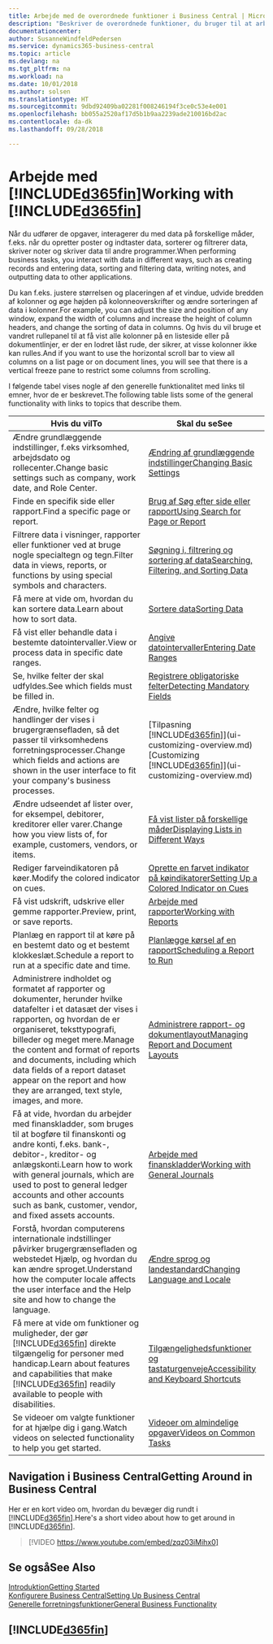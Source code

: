 ```yaml
---
title: Arbejde med de overordnede funktioner i Business Central | Microsoft Docs
description: "Beskriver de overordnede funktioner, du bruger til at arbejde med data i Business Central, som f.eks. at angive værdier, sortere data og ændre visninger."
documentationcenter: 
author: SusanneWindfeldPedersen
ms.service: dynamics365-business-central
ms.topic: article
ms.devlang: na
ms.tgt_pltfrm: na
ms.workload: na
ms.date: 10/01/2018
ms.author: solsen
ms.translationtype: HT
ms.sourcegitcommit: 9dbd92409ba02281f008246194f3ce0c53e4e001
ms.openlocfilehash: bb055a2520af17d5b1b9aa2239ade210016bd2ac
ms.contentlocale: da-dk
ms.lasthandoff: 09/28/2018

---
```

# <a name="working-with-included365finincludesd365finmdmd"></a><span data-ttu-id="6641c-103">Arbejde med [!INCLUDE[d365fin](includes/d365fin_md.md)]</span><span class="sxs-lookup"><span data-stu-id="6641c-103">Working with [!INCLUDE[d365fin](includes/d365fin_md.md)]</span></span>
<span data-ttu-id="6641c-104">Når du udfører de opgaver, interagerer du med data på forskellige måder, f.eks. når du opretter poster og indtaster data, sorterer og filtrerer data, skriver noter og skriver data til andre programmer.</span><span class="sxs-lookup"><span data-stu-id="6641c-104">When performing business tasks, you interact with data in different ways, such as creating records and entering data, sorting and filtering data, writing notes, and outputting data to other applications.</span></span>

<span data-ttu-id="6641c-105">Du kan f.eks. justere størrelsen og placeringen af et vindue, udvide bredden af kolonner og øge højden på kolonneoverskrifter og ændre sorteringen af data i kolonner.</span><span class="sxs-lookup"><span data-stu-id="6641c-105">For example, you can adjust the size and position of any window, expand the width of columns and increase the height of column headers, and change the sorting of data in columns.</span></span> <span data-ttu-id="6641c-106">Og hvis du vil bruge et vandret rullepanel til at få vist alle kolonner på en listeside eller på dokumentlinjer, er der en lodret låst rude, der sikrer, at visse kolonner ikke kan rulles.</span><span class="sxs-lookup"><span data-stu-id="6641c-106">And if you want to use the horizontal scroll bar to view all columns on a list page or on document lines, you will see that there is a vertical freeze pane to restrict some columns from scrolling.</span></span>

<span data-ttu-id="6641c-107">I følgende tabel vises nogle af den generelle funktionalitet med links til emner, hvor de er beskrevet.</span><span class="sxs-lookup"><span data-stu-id="6641c-107">The following table lists some of the general functionality with links to topics that describe them.</span></span>

| <span data-ttu-id="6641c-108">Hvis du vil</span><span class="sxs-lookup"><span data-stu-id="6641c-108">To</span></span> | <span data-ttu-id="6641c-109">Skal du se</span><span class="sxs-lookup"><span data-stu-id="6641c-109">See</span></span> |
| --- | --- |
| <span data-ttu-id="6641c-110">Ændre grundlæggende indstillinger, f.eks virksomhed, arbejdsdato og rollecenter.</span><span class="sxs-lookup"><span data-stu-id="6641c-110">Change basic settings such as company, work date, and Role Center.</span></span> |[<span data-ttu-id="6641c-111">Ændring af grundlæggende indstillinger</span><span class="sxs-lookup"><span data-stu-id="6641c-111">Changing Basic Settings</span></span>](ui-change-basic-settings.md) |
| <span data-ttu-id="6641c-112">Finde en specifik side eller rapport.</span><span class="sxs-lookup"><span data-stu-id="6641c-112">Find a specific page or report.</span></span> |[<span data-ttu-id="6641c-113">Brug af Søg efter side eller rapport</span><span class="sxs-lookup"><span data-stu-id="6641c-113">Using Search for Page or Report</span></span>](ui-search.md) |
| <span data-ttu-id="6641c-114">Filtrere data i visninger, rapporter eller funktioner ved at bruge nogle specialtegn og tegn.</span><span class="sxs-lookup"><span data-stu-id="6641c-114">Filter data in views, reports, or functions by using special symbols and characters.</span></span> |[<span data-ttu-id="6641c-115">Søgning i, filtrering og sortering af data</span><span class="sxs-lookup"><span data-stu-id="6641c-115">Searching, Filtering, and Sorting Data</span></span>](ui-enter-criteria-filters.md) |
| <span data-ttu-id="6641c-116">Få mere at vide om, hvordan du kan sortere data.</span><span class="sxs-lookup"><span data-stu-id="6641c-116">Learn about how to sort data.</span></span> |[<span data-ttu-id="6641c-117">Sortere data</span><span class="sxs-lookup"><span data-stu-id="6641c-117">Sorting Data</span></span>](ui-sorting.md) |
| <span data-ttu-id="6641c-118">Få vist eller behandle data i bestemte datointervaller.</span><span class="sxs-lookup"><span data-stu-id="6641c-118">View or process data in specific date ranges.</span></span> |[<span data-ttu-id="6641c-119">Angive datointervaller</span><span class="sxs-lookup"><span data-stu-id="6641c-119">Entering Date Ranges</span></span>](ui-enter-date-ranges.md) |
| <span data-ttu-id="6641c-120">Se, hvilke felter der skal udfyldes.</span><span class="sxs-lookup"><span data-stu-id="6641c-120">See which fields must be filled in.</span></span> |[<span data-ttu-id="6641c-121">Registrere obligatoriske felter</span><span class="sxs-lookup"><span data-stu-id="6641c-121">Detecting Mandatory Fields</span></span>](ui-mandatory-fields.md) |
| <span data-ttu-id="6641c-122">Ændre, hvilke felter og handlinger der vises i brugergrænsefladen, så det passer til virksomhedens forretningsprocesser.</span><span class="sxs-lookup"><span data-stu-id="6641c-122">Change which fields and actions are shown in the user interface to fit your company's business processes.</span></span> |<span data-ttu-id="6641c-123">[Tilpasning [!INCLUDE[d365fin](includes/d365fin_md.md)]](ui-customizing-overview.md)</span><span class="sxs-lookup"><span data-stu-id="6641c-123">[Customizing [!INCLUDE[d365fin](includes/d365fin_md.md)]](ui-customizing-overview.md)</span></span> |
| <span data-ttu-id="6641c-124">Ændre udseendet af lister over, for eksempel, debitorer, kreditorer eller varer.</span><span class="sxs-lookup"><span data-stu-id="6641c-124">Change how you view lists of, for example, customers, vendors, or items.</span></span> |[<span data-ttu-id="6641c-125">Få vist lister på forskellige måder</span><span class="sxs-lookup"><span data-stu-id="6641c-125">Displaying Lists in Different Ways</span></span>](across-display-lists-different-views.md) |
| <span data-ttu-id="6641c-126">Rediger farveindikatoren på køer.</span><span class="sxs-lookup"><span data-stu-id="6641c-126">Modify the colored indicator on cues.</span></span> |[<span data-ttu-id="6641c-127">Oprette en farvet indikator på køindikatorer</span><span class="sxs-lookup"><span data-stu-id="6641c-127">Setting Up a Colored Indicator on Cues</span></span>](ui-how-setup-colored-indicator-cues.md) |
|<span data-ttu-id="6641c-128">Få vist udskrift, udskrive eller gemme rapporter.</span><span class="sxs-lookup"><span data-stu-id="6641c-128">Preview, print, or save reports.</span></span>|[<span data-ttu-id="6641c-129">Arbejde med rapporter</span><span class="sxs-lookup"><span data-stu-id="6641c-129">Working with Reports</span></span>](ui-work-report.md)|
| <span data-ttu-id="6641c-130">Planlæg en rapport til at køre på en bestemt dato og et bestemt klokkeslæt.</span><span class="sxs-lookup"><span data-stu-id="6641c-130">Schedule a report to run at a specific date and time.</span></span> |[<span data-ttu-id="6641c-131">Planlægge kørsel af en rapport</span><span class="sxs-lookup"><span data-stu-id="6641c-131">Scheduling a Report to Run</span></span>](ui-work-report.md#ScheduleReport) |
| <span data-ttu-id="6641c-132">Administrere indholdet og formatet af rapporter og dokumenter, herunder hvilke datafelter i et datasæt der vises i rapporten, og hvordan de er organiseret, teksttypografi, billeder og meget mere.</span><span class="sxs-lookup"><span data-stu-id="6641c-132">Manage the content and format of reports and documents, including which data fields of a report dataset appear on the report and how they are arranged, text style, images, and more.</span></span>|[<span data-ttu-id="6641c-133">Administrere rapport- og dokumentlayout</span><span class="sxs-lookup"><span data-stu-id="6641c-133">Managing Report and Document Layouts</span></span>](ui-manage-report-layouts.md) |
| <span data-ttu-id="6641c-134">Få at vide, hvordan du arbejder med finanskladder, som bruges til at bogføre til finanskonti og andre konti, f.eks. bank-, debitor-, kreditor- og anlægskonti.</span><span class="sxs-lookup"><span data-stu-id="6641c-134">Learn how to work with general journals, which are used to post to general ledger accounts and other accounts such as bank, customer, vendor, and fixed assets accounts.</span></span> |[<span data-ttu-id="6641c-135">Arbejde med finanskladder</span><span class="sxs-lookup"><span data-stu-id="6641c-135">Working with General Journals</span></span>](ui-work-general-journals.md) |
|<span data-ttu-id="6641c-136">Forstå, hvordan computerens internationale indstillinger påvirker brugergrænsefladen og webstedet Hjælp, og hvordan du kan ændre sproget.</span><span class="sxs-lookup"><span data-stu-id="6641c-136">Understand how the computer locale affects the user interface and the Help site and how to change the language.</span></span>|[<span data-ttu-id="6641c-137">Ændre sprog og landestandard</span><span class="sxs-lookup"><span data-stu-id="6641c-137">Changing Language and Locale</span></span>](about-locale-language.md)|
|<span data-ttu-id="6641c-138">Få mere at vide om funktioner og muligheder, der gør [!INCLUDE[d365fin](includes/d365fin_md.md)] direkte tilgængelig for personer med handicap.</span><span class="sxs-lookup"><span data-stu-id="6641c-138">Learn about features and capabilities that make [!INCLUDE[d365fin](includes/d365fin_md.md)] readily available to people with disabilities.</span></span>|[<span data-ttu-id="6641c-139">Tilgængelighedsfunktioner og tastaturgenveje</span><span class="sxs-lookup"><span data-stu-id="6641c-139">Accessibility and Keyboard Shortcuts</span></span>](ui-accessibility.md)|
|<span data-ttu-id="6641c-140">Se videoer om valgte funktioner for at hjælpe dig i gang.</span><span class="sxs-lookup"><span data-stu-id="6641c-140">Watch videos on selected functionality to help you get started.</span></span>|[<span data-ttu-id="6641c-141">Videoer om almindelige opgaver</span><span class="sxs-lookup"><span data-stu-id="6641c-141">Videos on Common Tasks</span></span>](across-videos.md)|  

## <a name="getting-around-in-business-central"></a><span data-ttu-id="6641c-142">Navigation i Business Central</span><span class="sxs-lookup"><span data-stu-id="6641c-142">Getting Around in Business Central</span></span>
<span data-ttu-id="6641c-143">Her er en kort video om, hvordan du bevæger dig rundt i [!INCLUDE[d365fin](includes/d365fin_md.md)].</span><span class="sxs-lookup"><span data-stu-id="6641c-143">Here's a short video about how to get around in [!INCLUDE[d365fin](includes/d365fin_md.md)].</span></span>

> [!VIDEO https://www.youtube.com/embed/zqz03iMihx0]

## <a name="see-also"></a><span data-ttu-id="6641c-144">Se også</span><span class="sxs-lookup"><span data-stu-id="6641c-144">See Also</span></span>
[<span data-ttu-id="6641c-145">Introduktion</span><span class="sxs-lookup"><span data-stu-id="6641c-145">Getting Started</span></span>](product-get-started.md)  
[<span data-ttu-id="6641c-146">Konfigurere Business Central</span><span class="sxs-lookup"><span data-stu-id="6641c-146">Setting Up Business Central</span></span>](setup.md)  
[<span data-ttu-id="6641c-147">Generelle forretningsfunktioner</span><span class="sxs-lookup"><span data-stu-id="6641c-147">General Business Functionality</span></span>](ui-across-business-areas.md)  

## [!INCLUDE[d365fin](includes/free_trial_md.md)]  


